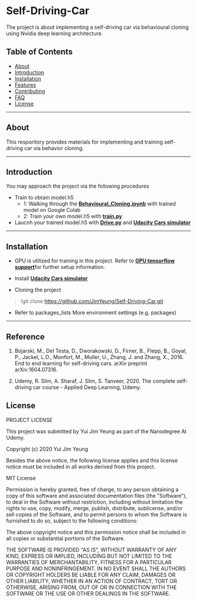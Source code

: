 # Self-Driving-Car
 The project is about implementing a self-driving car via behavioural cloning using Nvidia deep learning architecture.

## Table of Contents
- [About](#about)
- [Introduction](#introduction)
- [Installation](#installation)
- [Features](#features)
- [Contributing](#contributing)
- [FAQ](#faq)
- [License](#license)
---
## About
This resporitory provides materials for implementing and training self-driving car via behavior cloning.

---
## Introduction
You may approach the project via the following procedures
- Train to obtain model.h5
    - 1: Walking through the <a href="https://github.com/JimYeung/Self-Driving-Car/tree/main/docs" target="_blank">**Behavioural_Cloning.ipynb**</a> with trained model on Google Colab
    - 2: Train your own model.h5 with <a href="https://github.com/JimYeung/Self-Driving-Car/blob/main/train.py" target="_blank">**train.py**</a> 
- Laucnh your trained model.h5 with <a href="https://github.com/JimYeung/Self-Driving-Car/blob/main/Drive.py" target="_blank">**Drive.py**</a> and <a href="https://github.com/udacity/self-driving-car-sim/" target="_blank">**Udacity Cars simulator**</a>

---
## Installation
- GPU is utilized for training in this project. Refer to <a href="https://www.tensorflow.org/install/gpu/" target="_blank">**GPU tensorflow support**</a>for further setup information. 

- Install <a href="https://github.com/udacity/self-driving-car-sim/" target="_blank">**Udacity Cars simulator**</a>

- Cloning the project 
> !git clone https://github.com/JimYeung/Self-Driving-Car.git

- Refer to packages_lists More environment settings (e.g. packages)
---

## Reference
1. Bojarski, M., Del Testa, D., Dworakowski, D., Firner, B., Flepp, B., Goyal, P., Jackel, L.D., Monfort, M., Muller, U., Zhang, J. and Zhang, X., 2016. End to end learning for self-driving cars. arXiv preprint arXiv:1604.07316.

2. Udemy, R. Slim, A. Sharaf, J. Slim, S. Tanveer, 2020. The complete self-driving car course - Applied Deep Learning, Udemy.

## License
PROJECT LICENSE

This project was submitted by Yui Jim Yeung as part of the Nanodegree At Udemy.

Copyright (c) 2020 Yui Jim Yeung

Besides the above notice, the following license applies and this license notice
must be included in all works derived from this project.

MIT License

Permission is hereby granted, free of charge, to any person obtaining a copy
of this software and associated documentation files (the "Software"), to deal
in the Software without restriction, including without limitation the rights
to use, copy, modify, merge, publish, distribute, sublicense, and/or sell
copies of the Software, and to permit persons to whom the Software is
furnished to do so, subject to the following conditions:

The above copyright notice and this permission notice shall be included in all
copies or substantial portions of the Software.

THE SOFTWARE IS PROVIDED "AS IS", WITHOUT WARRANTY OF ANY KIND, EXPRESS OR
IMPLIED, INCLUDING BUT NOT LIMITED TO THE WARRANTIES OF MERCHANTABILITY,
FITNESS FOR A PARTICULAR PURPOSE AND NONINFRINGEMENT. IN NO EVENT SHALL THE
AUTHORS OR COPYRIGHT HOLDERS BE LIABLE FOR ANY CLAIM, DAMAGES OR OTHER
LIABILITY, WHETHER IN AN ACTION OF CONTRACT, TORT OR OTHERWISE, ARISING FROM,
OUT OF OR IN CONNECTION WITH THE SOFTWARE OR THE USE OR OTHER DEALINGS IN THE
SOFTWARE.
